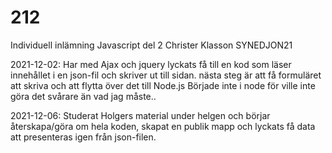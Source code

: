 # 212
Individuell inlämning Javascript del 2 Christer Klasson SYNEDJON21

2021-12-02: Har med Ajax och jquery lyckats få till en kod som läser innehållet i en json-fil och skriver ut till sidan.
nästa steg är att få formuläret att skriva och att flytta över det till Node.js Började inte i node för ville inte göra det svårare än vad jag måste..

2021-12-06: Studerat Holgers material under helgen och börjar återskapa/göra om hela koden, skapat en publik mapp och lyckats få data att presenteras igen från json-filen. 